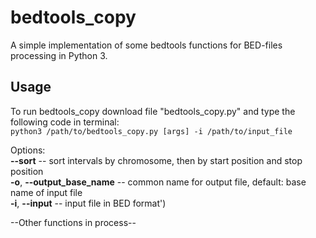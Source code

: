 # bedtools_copy

A simple implementation of some bedtools functions for BED-files processing in Python 3.

## Usage  
To run bedtools_copy download file "bedtools_copy.py" and type the following code in terminal:  
```python3 /path/to/bedtools_copy.py [args] -i /path/to/input_file```  

Options:  
**--sort** -- sort intervals by chromosome, then by start position and stop position  
**-o**, **--output_base_name** -- common name for output file, default: base name of input file  
**-i**, **--input** -- input file in BED format')  

--Other functions in process--
